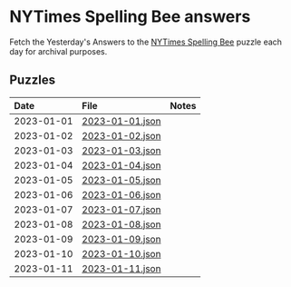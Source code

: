 # NYTimes Spelling Bee answers

Fetch the Yesterday's Answers to the [NYTimes Spelling Bee][1] puzzle each day for archival purposes.

## Puzzles

<!-- table generated via `make gen-readme-table` -->

| Date       | File                                    | Notes |
|:-----------|:----------------------------------------|:------|
| 2023-01-01 | [2023-01-01.json](days/2023-01-01.json) |       |
| 2023-01-02 | [2023-01-02.json](days/2023-01-02.json) |       |
| 2023-01-03 | [2023-01-03.json](days/2023-01-03.json) |       |
| 2023-01-04 | [2023-01-04.json](days/2023-01-04.json) |       |
| 2023-01-05 | [2023-01-05.json](days/2023-01-05.json) |       |
| 2023-01-06 | [2023-01-06.json](days/2023-01-06.json) |       |
| 2023-01-07 | [2023-01-07.json](days/2023-01-07.json) |       |
| 2023-01-08 | [2023-01-08.json](days/2023-01-08.json) |       |
| 2023-01-09 | [2023-01-09.json](days/2023-01-09.json) |       |
| 2023-01-10 | [2023-01-10.json](days/2023-01-10.json) |       |
| 2023-01-11 | [2023-01-11.json](days/2023-01-11.json) |       |

[1]: https://www.nytimes.com/puzzles/spelling-bee
